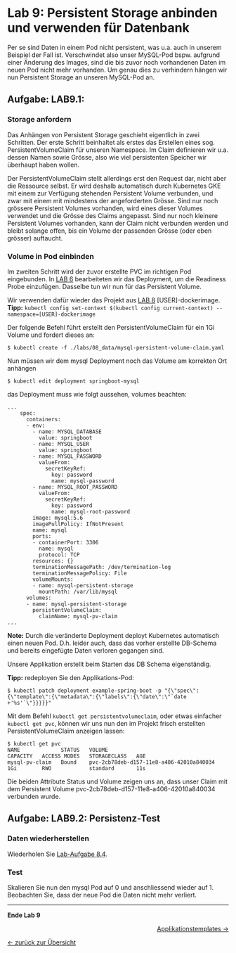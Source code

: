 # Lab 9: Persistent Storage anbinden und verwenden für Datenbank

Per se sind Daten in einem Pod nicht persistent, was u.a. auch in unserem Beispiel der Fall ist. Verschwindet also unser MySQL-Pod bspw. aufgrund einer Änderung des Images, sind die bis zuvor noch vorhandenen Daten im neuen Pod nicht mehr vorhanden. Um genau dies zu verhindern hängen wir nun Persistent Storage an unseren MySQL-Pod an.

## Aufgabe: LAB9.1:

### Storage anfordern

Das Anhängen von Persistent Storage geschieht eigentlich in zwei Schritten. Der erste Schritt beinhaltet als erstes das Erstellen eines sog. PersistentVolumeClaim für unseren Namespace. Im Claim definieren wir u.a. dessen Namen sowie Grösse, also wie viel persistenten Speicher wir überhaupt haben wollen.

Der PersistentVolumeClaim stellt allerdings erst den Request dar, nicht aber die Ressource selbst. Er wird deshalb automatisch durch Kubernetes GKE mit einem zur Verfügung stehenden Persistent Volume verbunden, und zwar mit einem mit mindestens der angeforderten Grösse. Sind nur noch grössere Persistent Volumes vorhanden, wird eines dieser Volumes verwendet und die Grösse des Claims angepasst. Sind nur noch kleinere Persistent Volumes vorhanden, kann der Claim nicht verbunden werden und bleibt solange offen, bis ein Volume der passenden Grösse (oder eben grösser) auftaucht.


### Volume in Pod einbinden

Im zweiten Schritt wird der zuvor erstellte PVC im richtigen Pod eingebunden. In [LAB 6](06_scale.md) bearbeiteten wir das Deployment, um die Readiness Probe einzufügen. Dasselbe tun wir nun für das Persistent Volume.

Wir verwenden dafür wieder das Projekt aus [LAB 8](08_database.md) [USER]-dockerimage. **Tipp:** `kubectl config set-context $(kubectl config current-context) --namespace=[USER]-dockerimage`

Der folgende Befehl führt erstellt den PersistentVolumeClaim für ein 1Gi Volume und fordert dieses an:
```
$ kubectl create -f ./labs/08_data/mysql-persistent-volume-claim.yaml
```
Nun müssen wir dem mysql Deployment noch das Volume am korrekten Ort anhängen

```
$ kubectl edit deployment springboot-mysql
```
das Deployment muss wie folgt aussehen, volumes beachten:
```
...
    spec:
      containers:
      - env:
        - name: MYSQL_DATABASE
          value: springboot
        - name: MYSQL_USER
          value: springboot
        - name: MYSQL_PASSWORD
          valueFrom:
            secretKeyRef:
              key: password
              name: mysql-password
        - name: MYSQL_ROOT_PASSWORD
          valueFrom:
            secretKeyRef:
              key: password
              name: mysql-root-password
        image: mysql:5.6
        imagePullPolicy: IfNotPresent
        name: mysql
        ports:
        - containerPort: 3306
          name: mysql
          protocol: TCP
        resources: {}
        terminationMessagePath: /dev/termination-log
        terminationMessagePolicy: File
        volumeMounts:
        - name: mysql-persistent-storage
          mountPath: /var/lib/mysql
      volumes:
      - name: mysql-persistent-storage
        persistentVolumeClaim:
          claimName: mysql-pv-claim
...
```

**Note:** Durch die veränderte Deployment deployt Kubernetes automatisch einen neuen Pod. D.h. leider auch, dass das vorher erstellte DB-Schema und bereits eingefügte Daten verloren gegangen sind.

Unsere Applikation erstellt beim Starten das DB Schema eigenständig.

**Tipp:** redeployen Sie den Applikations-Pod:

```
$ kubectl patch deployment example-spring-boot -p "{\"spec\":{\"template\":{\"metadata\":{\"labels\":{\"date\":\"`date +'%s'`\"}}}}}"
```

Mit dem Befehl `kubectl get persistentvolumeclaim`, oder etwas einfacher `kubectl get pvc`, können wir uns nun den im Projekt frisch erstellten PersistentVolumeClaim anzeigen lassen:
```
$ kubectl get pvc
NAME             STATUS   VOLUME                                     CAPACITY   ACCESS MODES   STORAGECLASS   AGE
mysql-pv-claim   Bound    pvc-2cb78deb-d157-11e8-a406-42010a840034   1Gi        RWO            standard       11s
```
Die beiden Attribute Status und Volume zeigen uns an, dass unser Claim mit dem Persistent Volume pvc-2cb78deb-d157-11e8-a406-42010a840034 verbunden wurde.


## Aufgabe: LAB9.2: Persistenz-Test

### Daten wiederherstellen

Wiederholen Sie [Lab-Aufgabe 8.4](08_database.md#l%C3%B6sung-lab84).


### Test

Skalieren Sie nun den mysql Pod auf 0 und anschliessend wieder auf 1. Beobachten Sie, dass der neue Pod die Daten nicht mehr verliert.

---

**Ende Lab 9**

<p width="100px" align="right"><a href="11_template.md">Applikationstemplates →</a></p>

[← zurück zur Übersicht](../README.md)
